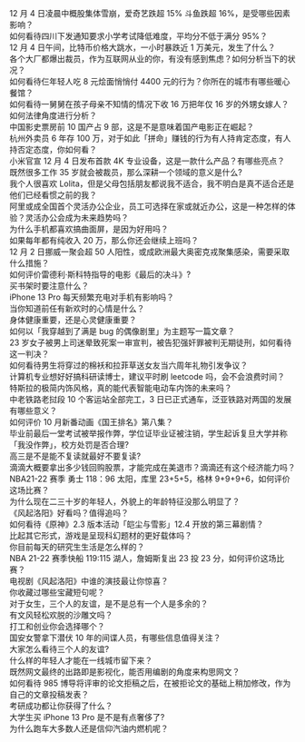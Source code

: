 12 月 4 日凌晨中概股集体雪崩，爱奇艺跌超 15% 斗鱼跌超 16%，是受哪些因素影响？  
如何看待四川下发通知要求小学考试降低难度，平均分不低于满分 95%？  
12 月 4 日午间，比特币价格大跳水，一小时暴跌近 1 万美元，发生了什么？  
各个大厂都爆出裁员，作为互联网从业的你，有没有感到焦虑？如何分析当下的状况？  
如何看待仨年轻人吃 8 元烩面悄悄付 4400 元的行为？你所在的城市有哪些暖心餐馆？  
如何看待一舅舅在孩子母亲不知情的情况下收 16 万把年仅 16 岁的外甥女嫁人？如何法律角度进行分析？  
中国影史票房前 10 国产占 9 部，这是不是意味着国产电影正在崛起？  
杭州外卖员 6 年存 100 万，对于如此「拼命」赚钱的行为有人持肯定态度，有人持否定态度，你如何看？  
小米官宣 12 月 4 日发布首款 4K 专业设备，这是一款什么产品？有哪些亮点？  
既然很多工作 35 岁就会被裁员，那么深耕一个领域的意义是什么?  
我个人很喜欢 Lolita，但是父母包括朋友都说我不适合，我不明白是真不适合还是他们已经看惯之前的我？  
阿里或成全国首个灵活办公企业，员工可选择在家或就近办公，这是一种怎样的体验？灵活办公会成为未来趋势吗？  
为什么手机都喜欢搞曲面屏，是因为好用吗？  
如果每年都有纯收入 20 万，那么你还会继续上班吗？  
12 月 2 日挪威一聚会超 50 人阳性，或成欧洲最大奥密克戎聚集感染，需要采取什么措施？  
如何评价雷德利·斯科特指导的电影《最后的决斗》?  
买书架时要注意什么？  
iPhone 13 Pro 每天频繁充电对手机有影响吗？  
当你知道前任有新欢时的心情是什么？  
身体健康重要，还是心灵健康重要？  
如何以「我穿越到了满是 bug 的偶像剧里」为主题写一篇文章？  
23 岁女子被男上司迷晕致死案一审宣判，被告犯强奸罪被判无期徒刑，如何看待这一判决？  
如何看待男生将穿过的棉袄和拉菲草送女友当六周年礼物引发争议？  
计算机专业想好好搞科研读博士，建议平时刷 leetcode 吗，会不会浪费时间？  
特斯拉的极简内饰风格，真的能代表智能电动车内饰的未来吗？  
中老铁路老挝段 10 个客运站全部完工，3 日已正式通车，泛亚铁路对两国的发展有哪些意义？  
如何评价 10 月新番动画《国王排名》第八集？  
毕业前最后一堂考试被举报作弊，学位证毕业证被注销，学生起诉复旦大学并称「我没作弊」，校方处罚是否合理?  
高三是不是能不复读就最好不要复读?  
滴滴大概要拿出多少钱回购股票，才能完成在美退市？滴滴还有这个经济能力吗？  
NBA21-22 赛季 勇士 118：96 太阳，库里 23+5+5，格林 9+9+9+6，如何评价这场比赛？  
为什么现在二三十岁的年轻人，外貌上的年龄特征没那么明显了？  
《风起洛阳》好看吗？值得追吗？  
如何看待《原神》2.3 版本活动「皑尘与雪影」12.4 开放的第三幕剧情？  
比起其它形式，游戏是呈现科幻题材的更好载体吗？  
你目前每天的研究生生活是怎么样的？  
NBA 21-22 赛季快船 119:115 湖人，詹姆斯复出 23 投 23 分，如何评价这场比赛？  
电视剧《风起洛阳》中谁的演技最让你惊喜？  
你收藏过哪些宝藏短句呢？  
对于女生，三个人的友谊，是不是总有一个人是多余的？  
有文风轻松欢脱的沙雕文吗？  
打工和创业你会选择哪个？  
国安女警拿下潜伏 10 年的间谍人员，有哪些信息值得关注？  
大家怎么看待三个人的友谊?  
什么样的年轻人才能在一线城市留下来？  
既然网文最终的出路即是影视化，能否用编剧的角度来构思网文？  
如何看待 985 博导将评审的论文拒稿之后，在被拒论文的基础上稍加修改，作为自己的文章投稿发表？  
考研成功都让你获得了什么？  
大学生买 iPhone 13 Pro 是不是有点奢侈了?  
为什么跑车大多数人还是信仰汽油内燃机呢？  
